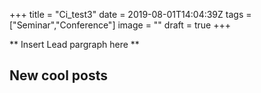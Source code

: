 +++
title =  "Ci_test3"
date = 2019-08-01T14:04:39Z
tags = ["Seminar","Conference"]
image = ""
draft = true
+++

** Insert Lead pargraph here **


## New cool posts



